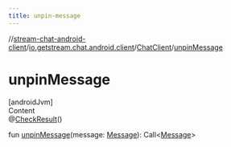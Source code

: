 ```yaml
---
title: unpin-message
---
```

//[stream-chat-android-client](../../../index.md)/[io.getstream.chat.android.client](../index.md)/[ChatClient](index.md)/[unpinMessage](unpinMessage.md)



# unpinMessage  
[androidJvm]  
Content  
@[CheckResult](https://developer.android.com/reference/kotlin/androidx/annotation/CheckResult.html)()  
  
fun [unpinMessage](unpinMessage.md)(message: [Message](../../io.getstream.chat.android.client.models/Message/index.md)): Call&lt;[Message](../../io.getstream.chat.android.client.models/Message/index.md)&gt;  



